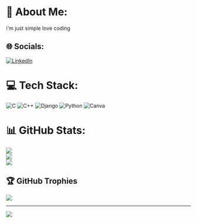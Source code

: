 # 💫 About Me:
i'm just simple love coding


## 🌐 Socials:
[![LinkedIn](https://img.shields.io/badge/LinkedIn-%230077B5.svg?logo=linkedin&logoColor=white)](https://linkedin.com/in/https://www.linkedin.com/in/tr%E1%BA%A7n-th%C3%A0nh-%C4%91%E1%BA%A1t-bb4735273/) 

# 💻 Tech Stack:
![C](https://img.shields.io/badge/c-%2300599C.svg?style=for-the-badge&logo=c&logoColor=white) ![C++](https://img.shields.io/badge/c++-%2300599C.svg?style=for-the-badge&logo=c%2B%2B&logoColor=white) ![Django](https://img.shields.io/badge/django-%23092E20.svg?style=for-the-badge&logo=django&logoColor=white) ![Python](https://img.shields.io/badge/python-3670A0?style=for-the-badge&logo=python&logoColor=ffdd54) ![Canva](https://img.shields.io/badge/Canva-%2300C4CC.svg?style=for-the-badge&logo=Canva&logoColor=white)
# 📊 GitHub Stats:
![](https://github-readme-stats.vercel.app/api?username=ttd2409&theme=merko&hide_border=false&include_all_commits=true&count_private=true)<br/>
![](https://github-readme-streak-stats.herokuapp.com/?user=ttd2409&theme=merko&hide_border=false)<br/>
![](https://github-readme-stats.vercel.app/api/top-langs/?username=ttd2409&theme=merko&hide_border=false&include_all_commits=true&count_private=true&layout=compact)

## 🏆 GitHub Trophies
![](https://github-profile-trophy.vercel.app/?username=ttd2409&theme=radical&no-frame=false&no-bg=true&margin-w=4)

---
[![](https://visitcount.itsvg.in/api?id=ttd2409&icon=0&color=0)](https://visitcount.itsvg.in)

<!-- Proudly created with GPRM ( https://gprm.itsvg.in ) -->
